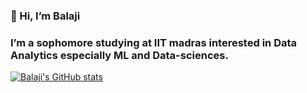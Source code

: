 ### 👋 Hi, I’m Balaji
 
### I’m a sophomore studying at IIT madras interested in Data Analytics especially ML and Data-sciences. 


[![Balaji's GitHub stats](https://github-readme-stats.vercel.app/api?username=nbala2k2&theme=radical)](https://github.com/anuraghazra/github-readme-stats)

